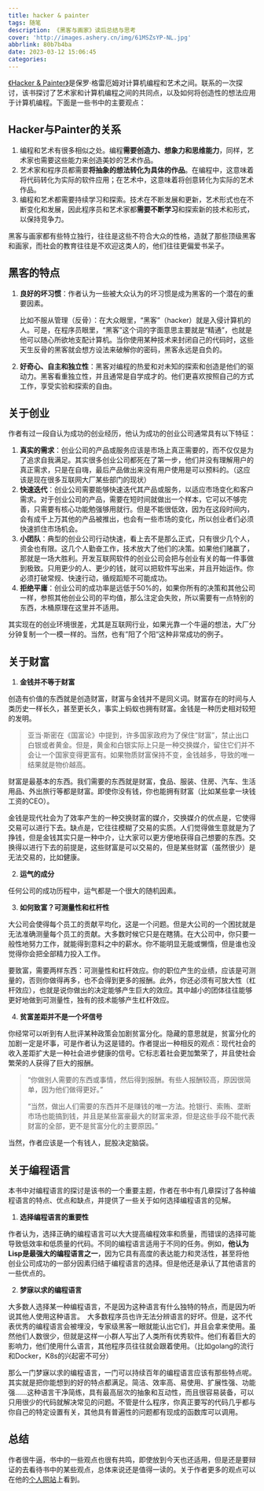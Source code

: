 ```yaml
---
title: hacker & painter
tags: 随笔
description: 《黑客与画家》读后总结与思考
cover: 'http://images.ashery.cn/img/61MSZsYP-NL.jpg'
abbrlink: 80b7b4ba
date: 2023-03-12 15:06:45
categories:
---
```



[《Hacker & Painter》](https://digtvbg.com/files/books-for-hacking/Hackers%20%26%20Painters%20-%20Big%20Ideas%20From%20The%20Computer%20Age%20by%20Paul%20Graham.pdf)是保罗·格雷厄姆对计算机编程和艺术之间。联系的一次探讨，该书探讨了艺术家和计算机编程之间的共同点，以及如何将创造性的想法应用于计算机编程。下面是一些书中的主要观点：

## **Hacker与Painter的关系**

1. 编程和艺术有很多相似之处。编程**需要创造力、想象力和思维能力**，同样，艺术家也需要这些能力来创造美妙的艺术作品。
2. 艺术家和程序员都需要**将抽象的想法转化为具体的作品**。在编程中，这意味着将代码转化为实际的软件应用；在艺术中，这意味着将创意转化为实际的艺术作品。
3. 编程和艺术都需要持续学习和探索。技术在不断发展和更新，艺术形式也在不断变化和发展，因此程序员和艺术家都**需要不断学习**和探索新的技术和形式，以保持竞争力。

黑客与画家都有些特立独行，往往是这些不符合大众的性格，造就了那些顶级黑客和画家，而社会的教育往往是不欢迎这类人的，他们往往更偏爱书呆子。

## **黑客的特点**

1. **良好的坏习惯**：作者认为一些被大众认为的坏习惯是成为黑客的一个潜在的重要因素。

   比如不服从管理（反骨）：在大众眼里，“黑客”（hacker）就是入侵计算机的人。可是，在程序员眼里，“黑客”这个词的字面意思主要就是“精通”，也就是他可以随心所欲地支配计算机。当你使用某种技术来封闭自己的代码时，这些天生反骨的黑客就会想方设法来破解你的密码，黑客永远是自负的。

2. **好奇心、自主和独立性**：黑客对编程的热爱和对未知的探索和创造是他们的驱动力。黑客看重独立性，并且通常是自学成才的。他们更喜欢按照自己的方式工作，享受实验和探索的自由。

## **关于创业**

作者有过一段自认为成功的创业经历，他认为成功的创业公司通常具有以下特征：

1. **真实的需求**：创业公司的产品或服务应该是市场上真正需要的，而不仅仅是为了追求自我满足。其实很多创业公司都死在了第一步，他们并没有理解用户的真正需求，只是在自嗨，最后产品做出来没有用户使用是可以预料的。（这应该是现在很多互联网大厂某些部门的现状）
2. **快速迭代**：创业公司需要能够快速迭代其产品或服务，以适应市场变化和客户需求。对于创业公司的产品，需要在短时间就做出一个样本，它可以不够完善，只需要有核心功能勉强够用就行。但是不能很低效，因为在这段时间内，会有成千上万其他的产品被推出，也会有一些市场的变化，所以创业者们必须快速抓住市场机会。
3. **小团队**：典型的创业公司行动快速，看上去不是那么正式，只有很少几个人，资金也有限。这几个人勤奋工作，技术放大了他们的决策。如果他们赌赢了，那就是一场大胜利。开发互联网软件的创业公司会把与创业有关的每一件事做到极致。只用更少的人、更少的钱，就可以把软件写出来，并且开始运作。你必须打破常规、快速行动，循规蹈矩不可能成功。
4. **拒绝平庸**：创业公司的成功率是远低于50%的，如果你所有的决策和其他公司一样，参照其他创业公司的平均值，那么注定会失败，所以需要有一点特别的东西，木桶原理在这里并不适用。

其实现在的创业环境很差，尤其是互联网行业，如果光靠一个牛逼的想法，大厂分分钟复制一个一模一样的。当然，也有”阳了个阳“这种非常成功的例子。

## **关于财富**

1. **金钱并不等于财富**

创造有价值的东西就是创造财富，财富与金钱并不是同义词。财富存在的时间与人类历史一样长久，甚至更长久，事实上蚂蚁也拥有财富。金钱是一种历史相对较短的发明。

> 亚当·斯密在《国富论》中提到，许多国家政府为了保住“财富”，禁止出口白银或者黄金。但是，黄金和白银实际上只是一种交换媒介，留住它们并不会让一个国家变得更富有。如果物质财富保持不变，金钱越多，导致的唯一结果就是物价越高。

财富是最基本的东西。我们需要的东西就是财富，食品、服装、住房、汽车、生活用品、外出旅行等都是财富。即使你没有钱，你也能拥有财富（比如某些拿一块钱工资的CEO）。

金钱是现代社会为了效率产生的一种交换财富的媒介，交换媒介的优点是，它使得交易可以进行下去。缺点是，它往往模糊了交易的实质。人们觉得做生意就是为了挣钱，但是金钱其实只是一种中介，让大家可以更方便地获得自己想要的东西。交换得以进行下去的前提是，这些财富是可以交易的，但是某些财富（虽然很少）是无法交易的，比如健康。

2. **运气的成分**

任何公司的成功历程中，运气都是一个很大的随机因素。

3. **如何致富？可测量性和杠杆性**

大公司会使得每个员工的贡献平均化，这是一个问题。但是大公司的一个困扰就是无法准确测量每个员工的贡献。大多数时候它只是在瞎猜。在大公司中，你只要一般性地努力工作，就能得到意料之中的薪水。你不能明显无能或懒惰，但是谁也没觉得你会把全部精力投入工作。

要致富，需要两样东西：可测量性和杠杆效应。你的职位产生的业绩，应该是可测量的，否则你做得再多，也不会得到更多的报酬。此外，你还必须有可放大性（杠杆效应），也就是说你做出的决定能够产生巨大的效应。其中越小的团体往往能够更好地做到可测量性，独有的技术能够产生杠杆效应。

4. **贫富差距并不是一个坏信号**

你经常可以听到有人批评某种政策会加剧贫富分化。隐藏的意思就是，贫富分化的加剧一定是坏事，可是作者认为这是错的。作者提出一种相反的观点：现代社会的收入差距扩大是一种社会进步健康的信号。它标志着社会更加繁荣了，并且使社会繁荣的人获得了巨大的报酬。

>  “你做别人需要的东西或事情，然后得到报酬。有些人报酬较高，原因很简单，因为他们做得更好。”
>
> 
>
> “当然，做出人们需要的东西并不是赚钱的唯一方法。抢银行、索贿、垄断市场也能搞到钱，并且是某些富豪最大的财富来源，但是这些手段不能代表财富的全部，更不是贫富分化的主要原因。”

当然，作者应该是一个有钱人，屁股决定脑袋。                                                           

## **关于编程语言**

本书中对编程语言的探讨是该书的一个重要主题，作者在书中有几章探讨了各种编程语言的特点、优点和缺点，并提供了一些关于如何选择编程语言的见解。

1. **选择编程语言的重要性**

作者认为，选择正确的编程语言可以大大提高编程效率和质量，而错误的选择可能导致低效率和低质量的代码。不同的编程语言适用于不同的任务。例如，**他认为Lisp是最强大的编程语言之一**，因为它具有高度的表达能力和灵活性，甚至将他创业公司成功的一部分因素归结于编程语言的选择。但是他还是承认了其他语言的一些优点的。

2. **梦寐以求的编程语言**

大多数人选择某一种编程语言，不是因为这种语言有什么独特的特点，而是因为听说其他人使用这种语言。　大多数程序员也许无法分辨语言的好坏。但是，这不代表优秀的编程语言会被埋没，专家级黑客一眼就能认出它们，并且会拿来使用。虽然他们人数很少，但就是这样一小群人写出了人类所有优秀软件。他们有着巨大的影响力，他们使用什么语言，其他程序员往往就会跟着使用。（比如golang的流行和Docker，K8s的兴起密不可分）

那么一门梦寐以求的编程语言，一门可以持续百年的编程语言应该有那些特点呢。其实就是把你能想到的好的特点都满足。简洁、效率高、易使用、扩展性强、功能强......这种语言干净简练，具有最高层次的抽象和互动性，而且很容易装备，可以只用很少的代码就解决常见的问题。不管是什么程序，你真正要写的代码几乎都与你自己的特定设置有关，其他具有普遍性的问题都有现成的函数库可以调用。

## 总结

作者很牛逼，书中的一些观点也很有共鸣，即使放到今天也还适用，但是还是要辩证的去看待书中的某些观点，总体来说还是值得一读的。关于作者更多的观点可以在他的[个人网站](http://paulgraham.com/articles.html)上看到。




